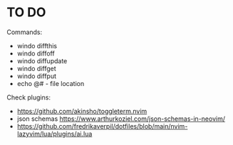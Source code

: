 # TO DO

Commands:

- windo diffthis
- windo diffoff
- windo diffupdate
- windo diffget
- windo diffput
- echo @# - file location

Check plugins:

- https://github.com/akinsho/toggleterm.nvim
- json schemas https://www.arthurkoziel.com/json-schemas-in-neovim/
- https://github.com/fredrikaverpil/dotfiles/blob/main/nvim-lazyvim/lua/plugins/ai.lua

